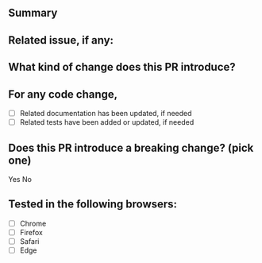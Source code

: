 <!--
  Please write in English.
  Please follow the template, all sections are required.
  Consider opening a feature request first to get your change idea approved.
-->

## Summary

<!--
Describe what the change does and why it should be merged.
Provide **before/after** screenshots for any UI changes.
-->

## Related issue, if any:

<!-- Paste issue's link or number hashtag here. -->

## What kind of change does this PR introduce?

<!--
  Copy/paste any of the relevant following options:

  Bugfix
  Feature
  Code style update
  Refactor
  Docs
  Build-related changes
  Repo settings
  Other

  If you choose Other, describe it.
-->

## For any code change,

<!-- (Change "[ ]" to "[x]" to check a box.) -->

- [ ] Related documentation has been updated, if needed
- [ ] Related tests have been added or updated, if needed

## Does this PR introduce a breaking change? (pick one)

Yes
No

<!-- If yes, describe the impact and migration path for existing applications. -->

## Tested in the following browsers:

- [ ] Chrome
- [ ] Firefox
- [ ] Safari
- [ ] Edge

